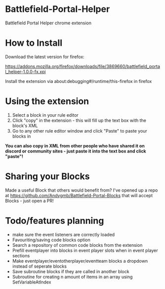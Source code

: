 # Battlefield-Portal-Helper
Battlefield Portal Helper chrome extension

# How to Install

Download the latest version for firefox:

https://addons.mozilla.org/firefox/downloads/file/3869660/battlefield_portal_helper-1.0.0-fx.xpi

Install the extension via about:debugging#/runtime/this-firefox in firefox


# Using the extension

1. Select a block in your rule editor
2. Click "copy" in the extension - this will fill up the text box with the block's XML
3. Go to any other rule editor window and click "Paste" to paste your blocks in

**You can also copy in XML from other people who have shared it on discord or community sites - just paste it into the text box and click "paste"!**

# Sharing your Blocks

Made a useful Block that others would benefit from? I've opened up a repo at https://github.com/Andygmb/Battlefield-Portal-Blocks that will accept Blocks - just open a PR!

# Todo/features planning

* make sure the event listeners are correctly loaded 
* Favouriting/saving code blocks option
* Search a repository of common code blocks from the extension
* Prefill eventplayer into blocks in event player slots when in event player sections
* Make eventplayer/eventotherplayer/eventteam blocks a dropdown instead of seperate blocks
* Save subroutine blocks if they are called in another block
* Subroutine for creating n amount of items in an array using SetVariableAtIndex

